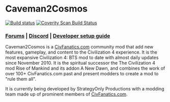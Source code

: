 # Caveman2Cosmos 
[![Build status](https://ci.appveyor.com/api/projects/status/03bdn0dlmy85k4oj?svg=true)](https://ci.appveyor.com/project/Caveman2Cosmos/caveman2cosmos)
<a href="https://scan.coverity.com/projects/caveman2cosmos-caveman2cosmos">
  <img alt="Coverity Scan Build Status"
       src="https://scan.coverity.com/projects/19071/badge.svg"/>
</a>
### [Forums](https://forums.civfanatics.com/forums/civ4-caveman-2-cosmos.449//)  |  [Discord](https://discord.gg/Yy7qbKW)  |  [Developer setup guide](https://youtu.be/QFC6N9kOYmc)

Caveman2Cosmos is a [CivFanatics.com](https://www.civfanatics.com) community mod that add new features, gameplay, and content to the Civilization 4 experience.
It is the most expansive Civilization 4: BTS mod to date with almost daily updates since November 2010.
It is the spiritual successor the The Civilization 4 mod Rise of Mankind and its addon A New Dawn, and combines the work of over 100+ CivFanatics.com
past and present modders to create a mod to "rule them all". 

It is currently being developed by StrategyOnly Productions with a modding team made up of prominent members of [CivFanatics.com](https://www.civfanatics.com).
